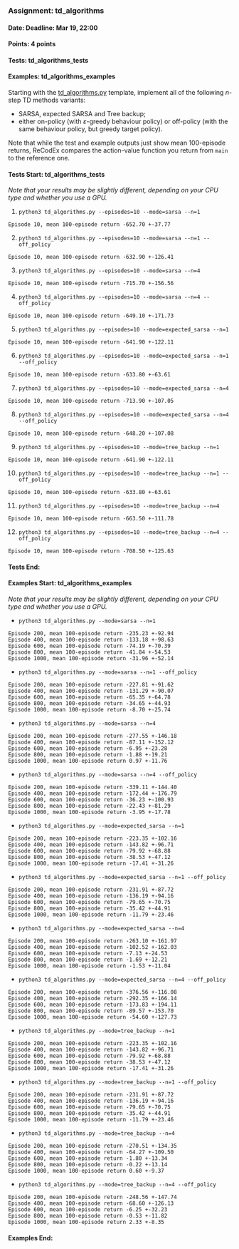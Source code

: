 ### Assignment: td_algorithms
#### Date: Deadline: Mar 19, 22:00
#### Points: 4 points
#### Tests: td_algorithms_tests
#### Examples: td_algorithms_examples

Starting with the [td_algorithms.py](https://github.com/ufal/npfl139/tree/master/labs/03/td_algorithms.py)
template, implement all of the following $n$-step TD methods variants:
- SARSA, expected SARSA and Tree backup;
- either on-policy (with $ε$-greedy behaviour policy) or off-policy
  (with the same behaviour policy, but greedy target policy).

Note that while the test and example outputs just show mean 100-episode returns,
ReCodEx compares the action-value function you return from `main` to the
reference one.

#### Tests Start: td_algorithms_tests
_Note that your results may be slightly different, depending on your CPU type and whether you use a GPU._

1. `python3 td_algorithms.py --episodes=10 --mode=sarsa --n=1`
```
Episode 10, mean 100-episode return -652.70 +-37.77
```

2. `python3 td_algorithms.py --episodes=10 --mode=sarsa --n=1 --off_policy`
```
Episode 10, mean 100-episode return -632.90 +-126.41
```

3. `python3 td_algorithms.py --episodes=10 --mode=sarsa --n=4`
```
Episode 10, mean 100-episode return -715.70 +-156.56
```

4. `python3 td_algorithms.py --episodes=10 --mode=sarsa --n=4 --off_policy`
```
Episode 10, mean 100-episode return -649.10 +-171.73
```

5. `python3 td_algorithms.py --episodes=10 --mode=expected_sarsa --n=1`
```
Episode 10, mean 100-episode return -641.90 +-122.11
```

6. `python3 td_algorithms.py --episodes=10 --mode=expected_sarsa --n=1 --off_policy`
```
Episode 10, mean 100-episode return -633.80 +-63.61
```

7. `python3 td_algorithms.py --episodes=10 --mode=expected_sarsa --n=4`
```
Episode 10, mean 100-episode return -713.90 +-107.05
```

8. `python3 td_algorithms.py --episodes=10 --mode=expected_sarsa --n=4 --off_policy`
```
Episode 10, mean 100-episode return -648.20 +-107.08
```

9. `python3 td_algorithms.py --episodes=10 --mode=tree_backup --n=1`
```
Episode 10, mean 100-episode return -641.90 +-122.11
```

10. `python3 td_algorithms.py --episodes=10 --mode=tree_backup --n=1 --off_policy`
```
Episode 10, mean 100-episode return -633.80 +-63.61
```

11. `python3 td_algorithms.py --episodes=10 --mode=tree_backup --n=4`
```
Episode 10, mean 100-episode return -663.50 +-111.78
```

12. `python3 td_algorithms.py --episodes=10 --mode=tree_backup --n=4 --off_policy`
```
Episode 10, mean 100-episode return -708.50 +-125.63
```
#### Tests End:
#### Examples Start: td_algorithms_examples
_Note that your results may be slightly different, depending on your CPU type and whether you use a GPU._

- `python3 td_algorithms.py --mode=sarsa --n=1`
```
Episode 200, mean 100-episode return -235.23 +-92.94
Episode 400, mean 100-episode return -133.18 +-98.63
Episode 600, mean 100-episode return -74.19 +-70.39
Episode 800, mean 100-episode return -41.84 +-54.53
Episode 1000, mean 100-episode return -31.96 +-52.14
```

- `python3 td_algorithms.py --mode=sarsa --n=1 --off_policy`
```
Episode 200, mean 100-episode return -227.81 +-91.62
Episode 400, mean 100-episode return -131.29 +-90.07
Episode 600, mean 100-episode return -65.35 +-64.78
Episode 800, mean 100-episode return -34.65 +-44.93
Episode 1000, mean 100-episode return -8.70 +-25.74
```

- `python3 td_algorithms.py --mode=sarsa --n=4`
```
Episode 200, mean 100-episode return -277.55 +-146.18
Episode 400, mean 100-episode return -87.11 +-152.12
Episode 600, mean 100-episode return -6.95 +-23.28
Episode 800, mean 100-episode return -1.88 +-19.21
Episode 1000, mean 100-episode return 0.97 +-11.76
```

- `python3 td_algorithms.py --mode=sarsa --n=4 --off_policy`
```
Episode 200, mean 100-episode return -339.11 +-144.40
Episode 400, mean 100-episode return -172.44 +-176.79
Episode 600, mean 100-episode return -36.23 +-100.93
Episode 800, mean 100-episode return -22.43 +-81.29
Episode 1000, mean 100-episode return -3.95 +-17.78
```

- `python3 td_algorithms.py --mode=expected_sarsa --n=1`
```
Episode 200, mean 100-episode return -223.35 +-102.16
Episode 400, mean 100-episode return -143.82 +-96.71
Episode 600, mean 100-episode return -79.92 +-68.88
Episode 800, mean 100-episode return -38.53 +-47.12
Episode 1000, mean 100-episode return -17.41 +-31.26
```

- `python3 td_algorithms.py --mode=expected_sarsa --n=1 --off_policy`
```
Episode 200, mean 100-episode return -231.91 +-87.72
Episode 400, mean 100-episode return -136.19 +-94.16
Episode 600, mean 100-episode return -79.65 +-70.75
Episode 800, mean 100-episode return -35.42 +-44.91
Episode 1000, mean 100-episode return -11.79 +-23.46
```

- `python3 td_algorithms.py --mode=expected_sarsa --n=4`
```
Episode 200, mean 100-episode return -263.10 +-161.97
Episode 400, mean 100-episode return -102.52 +-162.03
Episode 600, mean 100-episode return -7.13 +-24.53
Episode 800, mean 100-episode return -1.69 +-12.21
Episode 1000, mean 100-episode return -1.53 +-11.04
```

- `python3 td_algorithms.py --mode=expected_sarsa --n=4 --off_policy`
```
Episode 200, mean 100-episode return -376.56 +-116.08
Episode 400, mean 100-episode return -292.35 +-166.14
Episode 600, mean 100-episode return -173.83 +-194.11
Episode 800, mean 100-episode return -89.57 +-153.70
Episode 1000, mean 100-episode return -54.60 +-127.73
```

- `python3 td_algorithms.py --mode=tree_backup --n=1`
```
Episode 200, mean 100-episode return -223.35 +-102.16
Episode 400, mean 100-episode return -143.82 +-96.71
Episode 600, mean 100-episode return -79.92 +-68.88
Episode 800, mean 100-episode return -38.53 +-47.12
Episode 1000, mean 100-episode return -17.41 +-31.26
```

- `python3 td_algorithms.py --mode=tree_backup --n=1 --off_policy`
```
Episode 200, mean 100-episode return -231.91 +-87.72
Episode 400, mean 100-episode return -136.19 +-94.16
Episode 600, mean 100-episode return -79.65 +-70.75
Episode 800, mean 100-episode return -35.42 +-44.91
Episode 1000, mean 100-episode return -11.79 +-23.46
```

- `python3 td_algorithms.py --mode=tree_backup --n=4`
```
Episode 200, mean 100-episode return -270.51 +-134.35
Episode 400, mean 100-episode return -64.27 +-109.50
Episode 600, mean 100-episode return -1.80 +-13.34
Episode 800, mean 100-episode return -0.22 +-13.14
Episode 1000, mean 100-episode return 0.60 +-9.37
```

- `python3 td_algorithms.py --mode=tree_backup --n=4 --off_policy`
```
Episode 200, mean 100-episode return -248.56 +-147.74
Episode 400, mean 100-episode return -68.60 +-126.13
Episode 600, mean 100-episode return -6.25 +-32.23
Episode 800, mean 100-episode return -0.53 +-11.82
Episode 1000, mean 100-episode return 2.33 +-8.35
```
#### Examples End:
